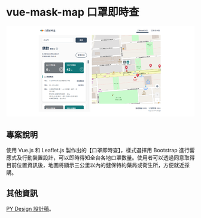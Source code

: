 # vue-mask-map 口罩即時查
 ![image]( https://github.com/HuiyuLiz/vue-mask-map/blob/gh-pages/jpg/demo.png)  

 ## 專案說明
 使用 Vue.js 和 Leaflet.js 製作出的【口罩即時查】，樣式選擇用 Bootstrap 進行響應式及行動裝置設計，可以即時得知全台各地口罩數量。使用者可以透過同意取得目前位置資訊後，地圖將顯示三公里以內的健保特約藥局或衛生所，方便就近採購。
 
 ## 其他資訊
  <a href="https://xd.adobe.com/view/6e126433-68ec-45ce-6c7d-62ac0cede399-1823/" target="_blank">PY Design 設計稿</a>。   
